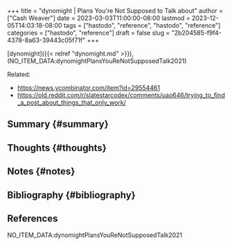+++
title = "dynomight | Plans You're Not Supposed to Talk about"
author = ["Cash Weaver"]
date = 2023-03-03T11:00:00-08:00
lastmod = 2023-12-05T14:03:18-08:00
tags = ["hastodo", "reference", "hastodo", "reference"]
categories = ["hastodo", "reference"]
draft = false
slug = "2b204585-f9f4-4378-8a63-39443c05f71f"
+++

[dynomight]({{< relref "dynomight.md" >}}), (NO_ITEM_DATA:dynomightPlansYouReNotSupposedTalk2021)

Related:

-   <https://news.ycombinator.com/item?id=29554461>
-   <https://old.reddit.com/r/slatestarcodex/comments/uao646/trying_to_find_a_post_about_things_that_only_work/>


## Summary {#summary}


## Thoughts {#thoughts}


## Notes {#notes}


## Bibliography {#bibliography}

## References

<style>.csl-entry{text-indent: -1.5em; margin-left: 1.5em;}</style><div class="csl-bib-body">
  <div class="csl-entry">NO_ITEM_DATA:dynomightPlansYouReNotSupposedTalk2021</div>
</div>
